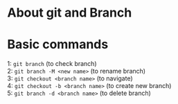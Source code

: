 # About git and Branch

# Basic commands

1: `git branch` (to check branch) </br>
2: `git branch -M <new name>` (to rename branch)</br>
3: `git checkout <branch name>` (to navigate)</br>
4: `git checkout -b <branch name>` (to create new branch)</br>
5: `git branch -d <branch name>` (to delete branch)</br>

